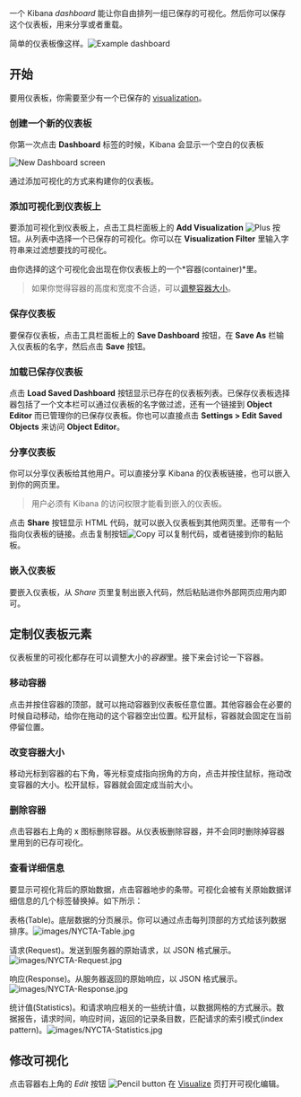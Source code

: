 一个 Kibana *dashboard* 能让你自由排列一组已保存的可视化。然后你可以保存这个仪表板，用来分享或者重载。

简单的仪表板像这样。![Example dashboard](http://www.elasticsearch.org/guide/en/kibana/current/images/NYCTA-Dashboard.jpg)

## 开始

要用仪表板，你需要至少有一个已保存的 [visualization](http://www.elasticsearch.org/guide/en/kibana/current/visualize.html)。

### 创建一个新的仪表板

你第一次点击 **Dashboard** 标签的时候，Kibana 会显示一个空白的仪表板

![New Dashboard screen](http://www.elasticsearch.org/guide/en/kibana/current/images/NewDashboard.jpg)

通过添加可视化的方式来构建你的仪表板。

### 添加可视化到仪表板上

要添加可视化到仪表板上，点击工具栏面板上的 **Add Visualization** ![Plus](http://www.elasticsearch.org/guide/en/kibana/current/images/AddVis.png) 按钮。从列表中选择一个已保存的可视化。你可以在 **Visualization Filter** 里输入字符串来过滤想要找的可视化。

由你选择的这个可视化会出现在你仪表板上的一个*容器(container)*里。

> 如果你觉得容器的高度和宽度不合适，可以[调整容器大小](http://www.elasticsearch.org/guide/en/kibana/current/dashboard.html#resizing-containers)。

### 保存仪表板

要保存仪表板，点击工具栏面板上的 **Save Dashboard** 按钮，在 **Save As** 栏输入仪表板的名字，然后点击 **Save** 按钮。

### 加载已保存仪表板

点击 **Load Saved Dashboard** 按钮显示已存在的仪表板列表。已保存仪表板选择器包括了一个文本栏可以通过仪表板的名字做过滤，还有一个链接到 **Object Editor** 而已管理你的已保存仪表板。你也可以直接点击 **Settings > Edit Saved Objects** 来访问 **Object Editor**。

### 分享仪表板

你可以分享仪表板给其他用户。可以直接分享 Kibana 的仪表板链接，也可以嵌入到你的网页里。

> 用户必须有 Kibana 的访问权限才能看到嵌入的仪表板。

点击 **Share** 按钮显示 HTML 代码，就可以嵌入仪表板到其他网页里。还带有一个指向仪表板的链接。点击复制按钮![Copy](http://www.elasticsearch.org/guide/en/kibana/current/images/Clipboard.png) 可以复制代码，或者链接到你的黏贴板。

### 嵌入仪表板

要嵌入仪表板，从 *Share* 页里复制出嵌入代码，然后粘贴进你外部网页应用内即可。

## 定制仪表板元素

仪表板里的可视化都存在可以调整大小的*容器*里。接下来会讨论一下容器。

### 移动容器

点击并按住容器的顶部，就可以拖动容器到仪表板任意位置。其他容器会在必要的时候自动移动，给你在拖动的这个容器空出位置。松开鼠标，容器就会固定在当前停留位置。

### 改变容器大小

移动光标到容器的右下角，等光标变成指向拐角的方向，点击并按住鼠标，拖动改变容器的大小。松开鼠标，容器就会固定成当前大小。

### 删除容器

点击容器右上角的 x 图标删除容器。从仪表板删除容器，并不会同时删除掉容器里用到的已存可视化。

### 查看详细信息

要显示可视化背后的原始数据，点击容器地步的条带。可视化会被有关原始数据详细信息的几个标签替换掉。如下所示：

表格(Table)。底层数据的分页展示。你可以通过点击每列顶部的方式给该列数据排序。![images/NYCTA-Table.jpg](http://www.elasticsearch.org/guide/en/kibana/current/images/NYCTA-Table.jpg)

请求(Request)。发送到服务器的原始请求，以 JSON 格式展示。![images/NYCTA-Request.jpg](http://www.elasticsearch.org/guide/en/kibana/current/images/NYCTA-Request.jpg)

响应(Response)。从服务器返回的原始响应，以 JSON 格式展示。![images/NYCTA-Response.jpg](http://www.elasticsearch.org/guide/en/kibana/current/images/NYCTA-Response.jpg)

统计值(Statistics)。和请求响应相关的一些统计值，以数据网格的方式展示。数据报告，请求时间，响应时间，返回的记录条目数，匹配请求的索引模式(index pattern)。![images/NYCTA-Statistics.jpg](http://www.elasticsearch.org/guide/en/kibana/current/images/NYCTA-Statistics.jpg)

## 修改可视化

点击容器右上角的 *Edit* 按钮 ![Pencil button](http://www.elasticsearch.org/guide/en/kibana/current/images/EditVis.png) 在 [Visualize](./visualize.md) 页打开可视化编辑。
